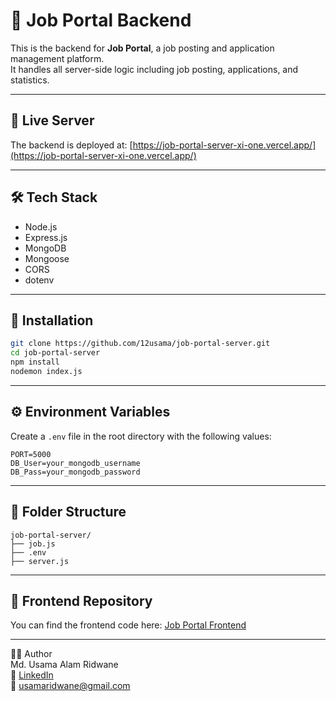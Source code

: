 # 💼 Job Portal Backend

This is the backend for **Job Portal**, a job posting and application management platform.  
It handles all server-side logic including job posting, applications, and statistics.

---

## 🚀 Live Server

The backend is deployed at: [https://job-portal-server-xi-one.vercel.app/](https://job-portal-server-xi-one.vercel.app/)

---

## 🛠️ Tech Stack

- Node.js  
- Express.js  
- MongoDB  
- Mongoose  
- CORS  
- dotenv  

---

## 🔧 Installation

```bash
git clone https://github.com/12usama/job-portal-server.git
cd job-portal-server
npm install
nodemon index.js
```

---

## ⚙️ Environment Variables

Create a `.env` file in the root directory with the following values:

```env
PORT=5000
DB_User=your_mongodb_username
DB_Pass=your_mongodb_password
```

---

## 📁 Folder Structure

```
job-portal-server/
├── job.js
├── .env
├── server.js
```

---

## 🔗 Frontend Repository

You can find the frontend code here: [Job Portal Frontend](https://github.com/12usama/job-portal-client)

---

🙋‍♂️ Author  
Md. Usama Alam Ridwane  
💼 [LinkedIn](https://www.linkedin.com/in/md-usama-alam-ridwane-376b3a1a4/)  
📧 usamaridwane@gmail.com  
